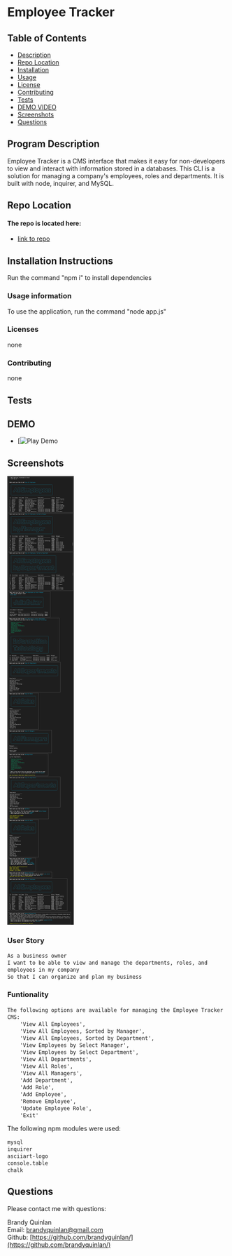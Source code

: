 # Employee Tracker

## Table of Contents

- [Description](#program-description)
- [Repo Location](#repo-location)
- [Installation](#installation-instructions)
- [Usage](#usage-information) 
- [License](#licenses) 
- [Contributing](#contributing)
- [Tests](#tests)
- [DEMO VIDEO](#DEMO-click-link-to-view)
- [Screenshots](#screenshots)
- [Questions](#questions)

## Program Description
Employee Tracker is a CMS interface that makes it easy for non-developers to view and interact with information stored in a databases. This CLI is a solution for managing a company's employees, roles and departments. It is built with node, inquirer, and MySQL.

## Repo Location
#### The repo is located here: 
* [link to repo](https://github.com/Employee_Tracker/)

## Installation Instructions
  Run the command "npm i" to install dependencies

### Usage information
  To use the application, run the command "node app.js"

### Licenses
  none

### Contributing
  none

## Tests
 
## DEMO
* [![Play Demo](https://drive.google.com/file/d/13R-5D1GZMi7H4Mf2s9DusZm1GOJXBscJ/view?usp=sharing)

## Screenshots
![Screenshots](Assets/employee-tracker.png)

### User Story
```
As a business owner
I want to be able to view and manage the departments, roles, and employees in my company
So that I can organize and plan my business
```
### Funtionality
```
The following options are available for managing the Employee Tracker CMS:
    'View All Employees',
    'View All Employees, Sorted by Manager',
    'View All Employees, Sorted by Department',
    'View Employees by Select Manager',
    'View Employees by Select Department',
    'View All Departments',
    'View All Roles',
    'View All Managers',
    'Add Department',
    'Add Role',
    'Add Employee',
    'Remove Employee',
    'Update Employee Role',
    'Exit'
```
The following npm modules were used:
```
mysql
inquirer
asciiart-logo
console.table
chalk
```

## Questions
Please contact me with questions:

Brandy Quinlan
<br>
Email: <brandyquinlan@gmail.com>
<br>
Github: [https://github.com/brandyquinlan/](https://github.com/brandyquinlan/)
